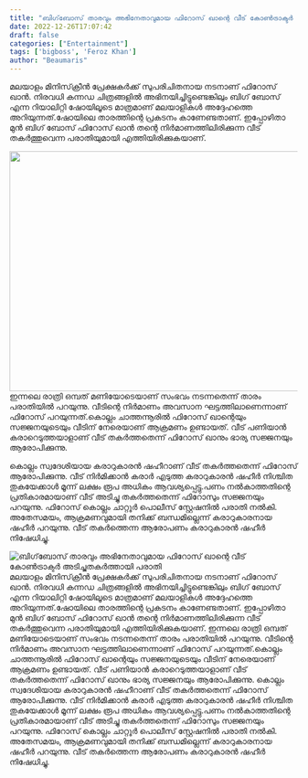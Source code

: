 ```yaml
---
title: "ബിഗ്‌ബോസ് താരവും അഭിനേതാവുമായ ഫിറോസ് ഖാന്റെ വീട് കോൺട്രാക്ടർ അടിച്ചുതകർത്തായി പരാതി"
date: 2022-12-26T17:07:42
draft: false
categories: ["Entertainment"]
tags: ['bigboss', 'Feroz Khan']
author: "Beaumaris"
---
```


മലയാളം മിനിസ്‌ക്രീൻ പ്രേക്ഷകർക്ക് സുപരിചിതനായ നടനാണ് ഫിറോസ് ഖാൻ. നിരവധി കന്നഡ ചിത്രങ്ങളിൽ അഭിനയിച്ചിട്ടുണ്ടെങ്കിലും ബിഗ് ബോസ് എന്ന റിയാലിറ്റി ഷോയിലൂടെ മാത്രമാണ് മലയാളികൾ അദ്ദേഹത്തെ അറിയുന്നത്.ഷോയിലെ താരത്തിന്റെ പ്രകടനം കാണേണ്ടതാണ്. ഇപ്പോഴിതാ മുൻ ബിഗ് ബോസ് ഫിറോസ് ഖാൻ തന്റെ നിർമാണത്തിലിരിക്കുന്ന വീട് തകർത്തുവെന്ന പരാതിയുമായി എത്തിയിരിക്കുകയാണ്.

<img class="size-large wp-image-370617 aligncenter" src="https://cdn.boolokam.com/articles/2022/12/t43t-1-1024x538.jpg" alt="" width="800" height="420" />ഇന്നലെ രാത്രി ഒമ്പത് മണിയോടെയാണ് സംഭവം നടന്നതെന്ന് താരം പരാതിയിൽ പറയുന്നു. വീടിന്റെ നിർമാണം അവസാന ഘട്ടത്തിലാണെന്നാണ് ഫിറോസ് പറയുന്നത്.കൊല്ലം ചാത്തന്നൂരിൽ ഫിറോസ് ഖാന്റെയും സജ്ജനയുടെയും വീടിന് നേരെയാണ് ആക്രമണം ഉണ്ടായത്. വീട് പണിയാൻ കരാറെടുത്തയാളാണ് വീട് തകർത്തതെന്ന് ഫിറോസ് ഖാനും ഭാര്യ സജ്ജനയും ആരോപിക്കുന്നു.

കൊല്ലം സ്വദേശിയായ കരാറുകാരൻ ഷഹീറാണ് വീട് തകർത്തതെന്ന് ഫിറോസ് ആരോപിക്കുന്നു. വീട് നിർമിക്കാൻ കരാർ എടുത്ത കരാറുകാരൻ ഷഹീർ നിശ്ചിത തുകയേക്കാൾ മൂന്ന് ലക്ഷം രൂപ അധികം ആവശ്യപ്പെട്ടു.പണം നൽകാത്തതിന്റെ പ്രതികാരമായാണ് വീട് അടിച്ചു തകർത്തതെന്ന് ഫിറോസും സജ്ജനയും പറയുന്നു. ഫിറോസ് കൊല്ലം ചാറ്റൂർ പൊലീസ് സ്റ്റേഷനിൽ പരാതി നൽകി. അതേസമയം, ആക്രമണവുമായി തനിക്ക് ബന്ധമില്ലെന്ന് കരാറുകാരനായ ഷഹീർ പറയുന്നു. വീട് തകർത്തെന്ന ആരോപണം കരാറുകാരൻ ഷഹീർ നിഷേധിച്ചു.


![ബിഗ്‌ബോസ് താരവും അഭിനേതാവുമായ ഫിറോസ് ഖാന്റെ വീട് കോൺട്രാക്ടർ അടിച്ചുതകർത്തായി പരാതി](https://cdn.boolokam.com/articles/2022/12/t43t-1-1024x538.jpg)മലയാളം മിനിസ്‌ക്രീൻ പ്രേക്ഷകർക്ക് സുപരിചിതനായ നടനാണ് ഫിറോസ് ഖാൻ. നിരവധി കന്നഡ ചിത്രങ്ങളിൽ അഭിനയിച്ചിട്ടുണ്ടെങ്കിലും ബിഗ് ബോസ് എന്ന റിയാലിറ്റി ഷോയിലൂടെ മാത്രമാണ് മലയാളികൾ അദ്ദേഹത്തെ അറിയുന്നത്.ഷോയിലെ താരത്തിന്റെ പ്രകടനം കാണേണ്ടതാണ്. ഇപ്പോഴിതാ മുൻ ബിഗ് ബോസ് ഫിറോസ് ഖാൻ തന്റെ നിർമാണത്തിലിരിക്കുന്ന വീട് തകർത്തുവെന്ന പരാതിയുമായി എത്തിയിരിക്കുകയാണ്. ഇന്നലെ രാത്രി ഒമ്പത് മണിയോടെയാണ് സംഭവം നടന്നതെന്ന് താരം പരാതിയിൽ പറയുന്നു. വീടിന്റെ നിർമാണം അവസാന ഘട്ടത്തിലാണെന്നാണ് ഫിറോസ് പറയുന്നത്.കൊല്ലം ചാത്തന്നൂരിൽ ഫിറോസ് ഖാന്റെയും സജ്ജനയുടെയും വീടിന് നേരെയാണ് ആക്രമണം ഉണ്ടായത്. വീട് പണിയാൻ കരാറെടുത്തയാളാണ് വീട് തകർത്തതെന്ന് ഫിറോസ് ഖാനും ഭാര്യ സജ്ജനയും ആരോപിക്കുന്നു. കൊല്ലം സ്വദേശിയായ കരാറുകാരൻ ഷഹീറാണ് വീട് തകർത്തതെന്ന് ഫിറോസ് ആരോപിക്കുന്നു. വീട് നിർമിക്കാൻ കരാർ എടുത്ത കരാറുകാരൻ ഷഹീർ നിശ്ചിത തുകയേക്കാൾ മൂന്ന് ലക്ഷം രൂപ അധികം ആവശ്യപ്പെട്ടു.പണം നൽകാത്തതിന്റെ പ്രതികാരമായാണ് വീട് അടിച്ചു തകർത്തതെന്ന് ഫിറോസും സജ്ജനയും പറയുന്നു. ഫിറോസ് കൊല്ലം ചാറ്റൂർ പൊലീസ് സ്റ്റേഷനിൽ പരാതി നൽകി. അതേസമയം, ആക്രമണവുമായി തനിക്ക് ബന്ധമില്ലെന്ന് കരാറുകാരനായ ഷഹീർ പറയുന്നു. വീട് തകർത്തെന്ന ആരോപണം കരാറുകാരൻ ഷഹീർ നിഷേധിച്ചു.
